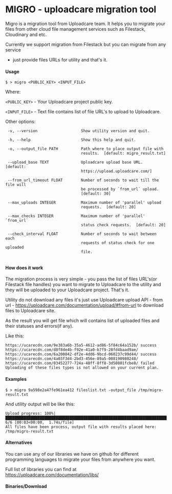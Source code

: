 # MIGRO - uploadcare migration tool

Migro is a migration tool from Uploadcare team. It helps you to migrate your files 
from other cloud file management services such as Filestack, Cloudinary and etc.

Currently we support migration from Filestack but you can migrate from any service
 - just provide files URLs for utility and that's it.
 
#### Usage

    $ > migro <PUBLIC_KEY> <INPUT_FILE>
    
 Where:
  
  `<PUBLIC_KEY>` - Your Uploadcare project public key.
  
  `<INPUT_FILE>` - Text file contains list of file URL's to upload to Uploadcare.
    
 Other options:
  
 ```
  -v, --version                   Show utility version and quit.
  
  -h, --help                      Show this help and quit.
  
  -o, --output_file PATH          Path where to place output file with
                                  results.  [default: migro_result.txt]
                                  
  --upload_base TEXT              Uploadcare upload base URL.  [default:
                                  https://upload.uploadcare.com/]
                                  
  --from_url_timeout FLOAT        Number of seconds to wait till the file will
                                  be processed by `from_url` upload.
                                  [default: 30]
                                  
  --max_uploads INTEGER           Maximum number of 'parallel' upload
                                  requests.  [default: 20]
                                  
  --max_checks INTEGER            Maximum number of 'parallel' `from_url`
                                  status check requests.  [default: 20]
                                  
  --check_interval FLOAT          Number of seconds to wait between each
                                  requests of status check for one uploaded
                                  file.
                                  
  ```              
#### How does it work

The migration process is very simple - you pass the list of files URL's(or Filestack file handles)
you want to migrate to Uploadcare to the utility and they will be uploaded to your Uploadcare project. That's it.

Utility do not download any files it's just use Uploadcare upload API - from url - https://uploadcare.com/documentation/upload/#from-url
to download files to Uploadcare site.


As the result you will get file which will contains list of uploaded files and their statuses and errors(if any).

Like this:

    https://ucarecdn.com/9e383a6b-35a5-4612-ad86-5f84c64a152b/ success https://ucarecdn.com/d8f8de4b-f92e-41a0-b7f9-28fd4baad9ae/
    https://ucarecdn.com/6a200842-df2e-4dd6-9bcd-060237c99d44/ success https://ucarecdn.com/4a03f3d4-2bd3-456e-89a5-008190980248/
    https://ucarecdn.com/03452277-724a-40ff-8ff8-3d50801fcbe8/ failed  Uploading of these files types is not allowed on your current plan. 

#### Examples

    $ > migro 9a598e2a47fe961ea412 fileslist.txt -output_file /tmp/migro-result.txt
    
And utility output will be like this:
    
    Upload progress: 100%|████████████████████████████████████████████████████████████████████████████████████████████████████████████████████████████████████████████████████| 6/6 [00:03<00:00,  1.74s/file]
    All files have been process, output file with results placed here: /tmp/migro-result.txt


#### Alternatives

You can use any of our libraries we have on github for different programming languages to migrate your files from anywhere you want.

Full list of libraries you can find at https://uploadcare.com/documentation/libs/

#### Binaries/Download
